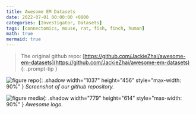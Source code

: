 ```yaml
---
title: Awesome EM Datasets
date: 2022-07-01 00:00:00 +0800
categories: [Investigator, Datasets]
tags: [connectomics, mouse, rat, fish, finch, human]
math: true
mermaid: true
---
```


> The original github repo: 
[https://github.com/JackieZhai/awesome-em-datasets](https://github.com/JackieZhai/awesome-em-datasets)
{: .prompt-tip }

![figure repo](/posts/20220701/repo.png){: .shadow width="1037" height="456" style="max-width: 90%" }
_Screenshot of our github repository._

![figure media](/posts/20220701/media.png){: .shadow width="779" height="614" style="max-width: 90%" }
_Awesome logo._